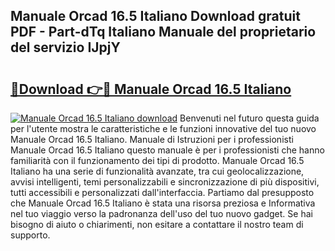 ## Manuale Orcad 16.5 Italiano Download gratuit PDF - Part-dTq Italiano Manuale del proprietario del servizio IJpjY

# <h2><a href="http://dffl3b5.blite.top/?on=Manuale+Orcad+16.5+Italiano">🔗Download 👉🔴 Manuale Orcad 16.5 Italiano</a></h2>

[![Manuale Orcad 16.5 Italiano download](https://i.imgur.com/lujVjoI.png)](http://dffl3b5.blite.top/?on=Manuale+Orcad+16.5+Italiano)
Benvenuti nel futuro questa guida per l'utente mostra le caratteristiche e le funzioni innovative del tuo nuovo Manuale Orcad 16.5 Italiano. Manuale di Istruzioni per i professionisti Manuale Orcad 16.5 Italiano questo manuale è per i professionisti che hanno familiarità con il funzionamento dei tipi di prodotto. Manuale Orcad 16.5 Italiano ha una serie di funzionalità avanzate, tra cui geolocalizzazione, avvisi intelligenti, temi personalizzabili e sincronizzazione di più dispositivi, tutti accessibili e personalizzati dall'interfaccia. Partiamo dal presupposto che Manuale Orcad 16.5 Italiano è stata una risorsa preziosa e Informativa nel tuo viaggio verso la padronanza dell'uso del tuo nuovo gadget. Se hai bisogno di aiuto o chiarimenti, non esitare a contattare il nostro team di supporto.

